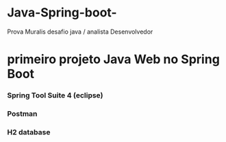 # Java-Spring-boot-
Prova Muralis desafio java / analista Desenvolvedor

# primeiro projeto Java Web no Spring Boot


### Spring Tool Suite 4 (eclipse)


### Postman 

### H2 database

